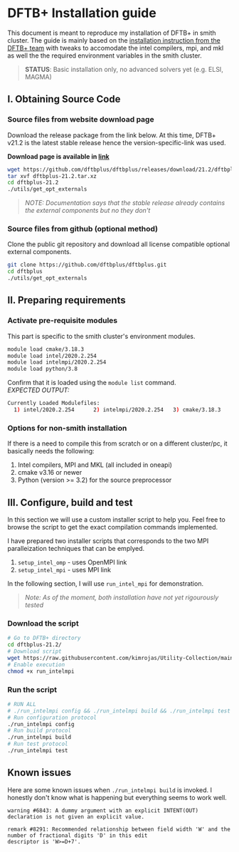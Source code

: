 # DFTB+ Installation guide

This document is meant to reproduce my installation of DFTB+ in smith cluster. The guide is mainly based on the [installation instruction from the DFTB+ team](https://github.com/dftbplus/dftbplus/blob/21.2/INSTALL.rst) with tweaks to accomodate the intel compilers, mpi, and mkl as well the the required environment variables in the smith cluster.

> **STATUS**: Basic installation only, no advanced solvers yet (e.g. ELSI, MAGMA)

## I. Obtaining Source Code

### Source files from website download page

Download the release package from the link below. At this time, DFTB+ v21.2 is the latest stable release hence the version-specific-link was used. 

**Download page is available in [link](https://dftbplus.org/download/dftb-stable/)**

```bash
wget https://github.com/dftbplus/dftbplus/releases/download/21.2/dftbplus-21.2.tar.xz
tar xvf dftbplus-21.2.tar.xz 
cd dftbplus-21.2
./utils/get_opt_externals
```
>*NOTE: Documentation says that the stable release already contains the external components but no they don't*

### Source files from github (optional method)
Clone the public git repository and download all license compatible optional external components.

```bash
git clone https://github.com/dftbplus/dftbplus.git
cd dftbplus
./utils/get_opt_externals
```

## II. Preparing requirements

### Activate pre-requisite modules
This part is specific to the smith cluster's environment modules. 

```bash
module load cmake/3.18.3
module load intel/2020.2.254
module load intelmpi/2020.2.254
module load python/3.8
``` 

Confirm that it is loaded using the `module list` command.  
*EXPECTED OUTPUT:*
```bash
Currently Loaded Modulefiles:
  1) intel/2020.2.254      2) intelmpi/2020.2.254   3) cmake/3.18.3          4) python/3.8
```

### Options for non-smith installation

If there is a need to compile this from scratch or on a different cluster/pc, it basically needs the following:

1. Intel compilers, MPI and MKL (all included in oneapi)
2. cmake v3.16 or newer
3. Python (version >= 3.2) for the source preprocessor

## III. Configure, build and test
In this section we will use a custom installer script to help you. Feel free to browse the script to get the exact compilation commands implemented. 

I have prepared two installer scripts that corresponds to the two MPI paralleization techniques that can be emplyed. 

1. `setup_intel_omp` - uses OpenMPI link
2. `setup_intel_mpi` - uses MPI link

In the following section, I will use `run_intel_mpi` for demonstration.

> *Note: As of the moment, both installation have not yet rigourously tested*

### Download the script
```bash
# Go to DFTB+ directory
cd dftbplus-21.2/ 
# Download script
wget https://raw.githubusercontent.com/kimrojas/Utility-Collection/main/dftb%2B/run_intelmpi
# Enable execution 
chmod +x run_intelmpi
```

### Run the script
```bash
# RUN ALL
# ./run_intelmpi config && ./run_intelmpi build && ./run_intelmpi test
# Run configuration protocol
./run_intelmpi config  
# Run build protocol
./run_intelmpi build
# Run test protocol
./run_intelmpi test
```



## Known issues
Here are some known issues when `./run_intelmpi build` is invoked. I honestly don't know what is happening but everything seems to work well.

```
warning #6843: A dummy argument with an explicit INTENT(OUT) declaration is not given an explicit value.

remark #8291: Recommended relationship between field width 'W' and the number of fractional digits 'D' in this edit
descriptor is 'W>=D+7'.
```

